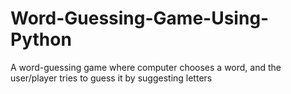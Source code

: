 # Word-Guessing-Game-Using-Python
A word-guessing game where computer chooses a word, and the user/player tries to guess it by suggesting letters
